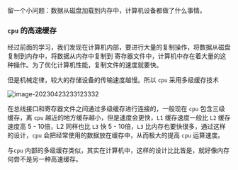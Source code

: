 留一个小问题：数据从磁盘加载到内存中，计算机设备都做了什么事情。

### `cpu` 的高速缓存

经过前面的学习，我们发现在计算机内部，要进行大量的复制操作，将数据从磁盘复制到内存中，将数据从内存中复制到 寄存器文件中，计算机中存在着大量的这种操作。为了优化计算机性能，复制文件的速度就要快。

但是机械定律，较大的存储设备的传输速度越慢。所以 `cpu` 采用多级缓存技术

![image-20230423233123332](https://typra-pictures.oss-cn-beijing.aliyuncs.com/imgs/image-20230423233123332.png)

在总线接口和寄存器文件之间通过多级缓存进行连接的，一般现在 `cpu` 包含三级缓存，离 `cpu` 越近的地方缓存越小，但是速度会更快，`L1` 缓存速度一般比 `L2` 缓存速度高 5 - 10倍，L2 同样也比 `L3` 快 5 - 10倍，`L3` 比内存也要快很多，通过这样的设计，`cpu` 会把经常使用的数据放在缓存中，从而极大的提高 `cpu` 运算速度。

与`cpu` 内部的多级缓存类似，其实在计算机中，这样的设计比比皆是，就好像内存何尝不是另一种高速缓存。


